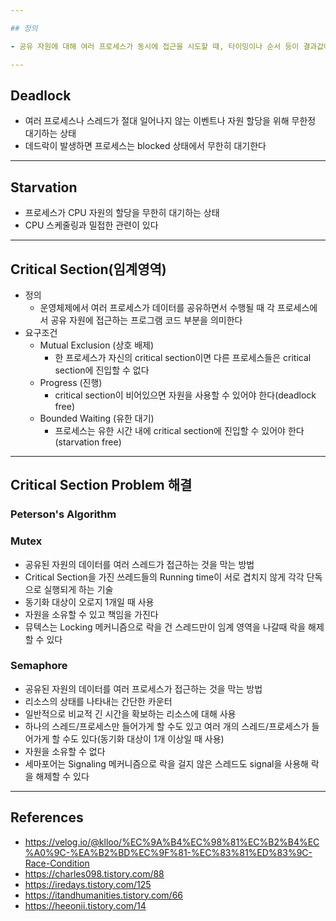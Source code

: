 ```yaml
---

## 정의

- 공유 자원에 대해 여러 프로세스가 동시에 접근을 시도할 때, 타이밍이나 순서 등이 결과값에 영향을 줄 수 있는 상태

---
```


## Deadlock

- 여러 프로세스나 스레드가 절대 일어나지 않는 이벤트나 자원 할당을 위해 무한정 대기하는 상태
- 데드락이 발생하면 프로세스는 blocked 상태에서 무한히 대기한다

---

## Starvation

- 프로세스가 CPU 자원의 할당을 무한히 대기하는 상태
- CPU 스케줄링과 밀접한 관련이 있다

---

## Critical Section(임계영역)

- 정의
  - 운영체제에서 여러 프로세스가 데이터를 공유하면서 수행될 때 각 프로세스에서 공유 자원에 접근하는 프로그램 코드 부분을 의미한다
- 요구조건
  - Mutual Exclusion (상호 배제)
    - 한 프로세스가 자신의 critical section이면 다른 프로세스들은 critical section에 진입할 수 없다
  - Progress (진행)
    - critical section이 비어있으면 자원을 사용할 수 있어야 한다(deadlock free)
  - Bounded Waiting (유한 대기)
    - 프로세스는 유한 시간 내에 critical section에 진입할 수 있어야 한다(starvation free)

---

## Critical Section Problem 해결

### Peterson's Algorithm

### Mutex

- 공유된 자원의 데이터를 여러 스레드가 접근하는 것을 막는 방법
- Critical Section을 가진 쓰레드들의 Running time이 서로 겹치지 않게 각각 단독으로 실행되게 하는 기술
- 동기화 대상이 오로지 1개일 때 사용
- 자원을 소유할 수 있고 책임을 가진다
- 뮤텍스는 Locking 메커니즘으로 락을 건 스레드만이 임계 영역을 나갈때 락을 해제할 수 있다

### Semaphore

- 공유된 자원의 데이터를 여러 프로세스가 접근하는 것을 막는 방법
- 리소스의 상태를 나타내는 간단한 카운터
- 일반적으로 비교적 긴 시간을 확보하는 리소스에 대해 사용
- 하나의 스레드/프로세스만 들어가게 할 수도 있고 여러 개의 스레드/프로세스가 들어가게 할 수도 있다(동기화 대상이 1개 이상일 때 사용)
- 자원을 소유할 수 없다
- 세마포어는 Signaling 메커니즘으로 락을 걸지 않은 스레드도 signal을 사용해 락을 해제할 수 있다

---

## References

- https://velog.io/@klloo/%EC%9A%B4%EC%98%81%EC%B2%B4%EC%A0%9C-%EA%B2%BD%EC%9F%81-%EC%83%81%ED%83%9C-Race-Condition
- https://charles098.tistory.com/88
- https://iredays.tistory.com/125
- https://itandhumanities.tistory.com/66
- https://heeonii.tistory.com/14
